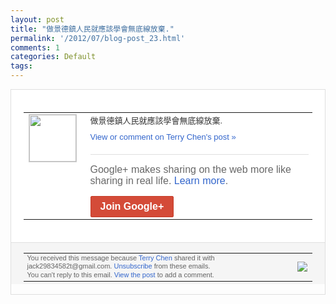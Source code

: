 ```yaml
---
layout: post
title: "做景德鎮人民就應該學會無底線放棄."
permalink: '/2012/07/blog-post_23.html'
comments: 1
categories: Default
tags: 
---
```

<div style="border:solid 1px #dfdfdf;color:#686868;font:13px Arial"><div style="background-color:#fff;padding:20px;"><table cellpadding="0" cellspacing="0"><tr><td style="padding-right:15px;vertical-align:top"><a href="https://plus.google.com/_/notifications/emlink?emrecipient=110200756825219614165&amp;emid=CIjeseyusbECFZFe5Qodyg0AAA&amp;path=%2F108643996575278738906&amp;dt=1343100388408&amp;uob=8"><img height="75" src="https://lh3.googleusercontent.com/-KKRGTyJ5Bl0/AAAAAAAAAAI/AAAAAAAAEEY/jllxqER5dCk/s75-c-k-a/photo.jpg" style="border:solid 1px #cccccc;" width="75"/></a></td><td style="width:578px;color:#333;font:13px Arial;vertical-align:top;"><div style="padding-bottom:10px">做景德鎮人民就應該學會無底線放棄.</div><a href="https://plus.google.com/_/notifications/emlink?emrecipient=110200756825219614165&amp;emid=CIjeseyusbECFZFe5Qodyg0AAA&amp;path=%2F108643996575278738906%2Fposts%2FN494e3PuMFF%3Fgpinv%3DAMIXal-wN8KR7cMoUzjKdKRkhgmYRLQOV2olYBQvvWJvKW77wbdSCXaI7x6QpP48SQMMsSkDqiWWMPS9IOP4V9AIPf9m6a8UDZaeWkLnuPNO6gJQWj0M6Fc&amp;dt=1343100388408&amp;uob=8" style="color:#3366CC;text-decoration:none;">View or comment on Terry Chen's post »</a><div style="margin-top:20px;border-top:solid 1px #dfdfdf"><div style="padding:15px 0;color:#686868;font:16px Arial;">Google+ makes sharing on the web more like sharing in real life. <a href="http://www.google.com/+/learnmore/" style="color:#3366CC;text-decoration:none;">Learn more</a>.</div><a href="https://plus.google.com/_/notifications/emlink?emrecipient=110200756825219614165&amp;emid=CIjeseyusbECFZFe5Qodyg0AAA&amp;path=%2F%3Fgpinv%3DAMIXal-wN8KR7cMoUzjKdKRkhgmYRLQOV2olYBQvvWJvKW77wbdSCXaI7x6QpP48SQMMsSkDqiWWMPS9IOP4V9AIPf9m6a8UDZaeWkLnuPNO6gJQWj0M6Fc&amp;dt=1343100388408&amp;uob=8" style="display:inline-block;padding:7px 15px;background-color:#d44b38; color:#fff;font-size:16px; font-weight:bold;border-radius:2px;-webkit-border-radius:2px; -moz-border-radius:2px;border:solid 1px #c43b28; white-space:nowrap;text-decoration:none">Join Google+</a></div></td></tr></table></div><div style="border-top:solid 1px #dfdfdf;padding:0 20px; background-color:#f5f5f5"><table cellpadding="0" cellspacing="0" style="height:50px"><tbody><tr><td style="vertical-align:middle;width:100%; color:#636363;font:11px Arial; line-height:120%">You received this message because <a href="https://plus.google.com/_/notifications/emlink?emrecipient=110200756825219614165&amp;emid=CIjeseyusbECFZFe5Qodyg0AAA&amp;path=%2F108643996575278738906%3Fgpinv%3DAMIXal-wN8KR7cMoUzjKdKRkhgmYRLQOV2olYBQvvWJvKW77wbdSCXaI7x6QpP48SQMMsSkDqiWWMPS9IOP4V9AIPf9m6a8UDZaeWkLnuPNO6gJQWj0M6Fc&amp;dt=1343100388408&amp;uob=8" style="color:#3366CC;text-decoration:none;">Terry Chen</a> shared it with jack29834582t@gmail.com. <a href="https://plus.google.com/_/notifications/emlink?emrecipient=110200756825219614165&amp;emid=CIjeseyusbECFZFe5Qodyg0AAA&amp;path=%2F_%2Fnonplus%2Femailsettings%3Fgpinv%3DAMIXal-wN8KR7cMoUzjKdKRkhgmYRLQOV2olYBQvvWJvKW77wbdSCXaI7x6QpP48SQMMsSkDqiWWMPS9IOP4V9AIPf9m6a8UDZaeWkLnuPNO6gJQWj0M6Fc%26est%3DADH5u8V5sWnMl0UxIdDedkgDQ9YGESq0Z57bePLutNoYwrZb_Ar8KvxN0mo-L7YoMA4-9I4zSLFuJ7WAONzZJc0M2q_HLb9Cr2U0Sn-RBbykzQTpN9v1Bs5bf_R36AtQlYN-HpI4qlMCumUBkTmcZOZQGv_2DRv0bA&amp;dt=1343100388408&amp;uob=8" style="color:#3366CC;text-decoration:none;">Unsubscribe</a> from these emails.<br/>You can't reply to this email. <a href="https://plus.google.com/_/notifications/emlink?emrecipient=110200756825219614165&amp;emid=CIjeseyusbECFZFe5Qodyg0AAA&amp;path=%2F108643996575278738906%2Fposts%2FN494e3PuMFF%3Fgpinv%3DAMIXal-wN8KR7cMoUzjKdKRkhgmYRLQOV2olYBQvvWJvKW77wbdSCXaI7x6QpP48SQMMsSkDqiWWMPS9IOP4V9AIPf9m6a8UDZaeWkLnuPNO6gJQWj0M6Fc&amp;dt=1343100388408&amp;uob=8" style="color:#3366CC;text-decoration:none;">View the post</a> to add a comment.<br/></td><td><img src="https://ssl.gstatic.com/s2/oz/images/notifications/logo/google-plus-6617a72bb36cc548861652780c9e6ff1.png"/></td></tr></tbody></table></div></div>